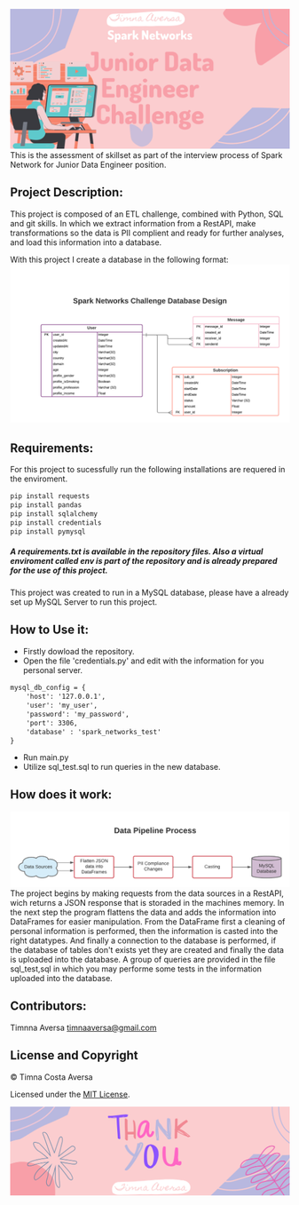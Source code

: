 ![](images/bannerProject.png)
This is the assessment of skillset as part of the interview process of Spark Network for Junior Data Engineer position. 

## Project Description:
This project is composed of an ETL challenge, combined with Python, SQL and git skills. In which we extract information from a RestAPI, make transformations so the data is PII complient and ready for further analyses, and load this information into a database.

With this project I create a database in the following format:
![](images/spark_networks_database.png)

## Requirements:
For this project to sucessfully run the following installations are requered in the enviroment.
```
pip install requests
pip install pandas
pip install sqlalchemy
pip install credentials
pip install pymysql
```
##### A requirements.txt is available in the repository files. Also a virtual enviroment called env is part of the repository and is already prepared for the use of this project.
This project was created to run in a MySQL database, please have a already set up MySQL Server to run this project.

## How to Use it:
- Firstly dowload the repository.
- Open the file 'credentials.py' and edit with the information for you personal server.
```
mysql_db_config = {
    'host': '127.0.0.1',
    'user': 'my_user',
    'password': 'my_password',
    'port': 3306,
    'database' : 'spark_networks_test'
}
```
- Run main.py
- Utilize sql_test.sql to run queries in the new database.

## How does it work:
![](images/spark_networks_database_2.png)
The project begins by making requests from the data sources in a RestAPI, wich returns a JSON response that is storaded in the machines memory. In the next step the program flattens the data and adds the information into DataFrames for easier manipulation. From the DataFrame first a cleaning of personal information is performed, then the information is casted into the right datatypes. And finally a connection to the database is performed, if the database of tables don't exists yet they are created and finally the data is uploaded into the database.
A group of queries are provided in the file sql_test,sql in which you may performe some tests in the information uploaded into the database.

## Contributors:
Timnna Aversa <timnaaversa@gmail.com>

## License and Copyright
© Timna Costa Aversa

Licensed under the [MIT License](License).


![](images/thanks.png)
